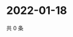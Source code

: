 # 2022-01-18

共 0 条

<!-- BEGIN WEIBO -->
<!-- 最后更新时间 Tue Jan 18 2022 00:24:42 GMT+0800 (China Standard Time) -->

<!-- END WEIBO -->
